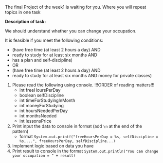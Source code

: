 The final Project of the week1 is waiting for you. Where you will repeat topics in one task

**Description of task:**

We should understand whether you can change your occupation.

It is feasible if you meet the following conditions:

* (have free time (at least 2 hours a day) AND
* ready to study for at least six months AND
* has a plan and self-discipline)
* OR
* (have free time (at least 2 hours a day) AND
* ready to study for at least six months AND money for private classes)

1. Please read the following using console. !!!ORDER of reading matters!!!
   * int freeHoursPerDay
   * boolean selfDiscipline
   * int timeForStudyingInMonth
   * int moneyForStudying
   * int hoursNeededPerDay
   * int monthsNeeded
   * int lessonsPrice
2. Print input the data to console in format (add `\n` at the end of the pattern)
   * format `System.out.printf("freeHoursPerDay = %s, selfDiscipline = %s,...", freeHoursPerDay, selfDiscipline...)`
3. Implement logic based on data you have
4. Print result to console in the format `System.out.println("You can change your occupation = " + result)`